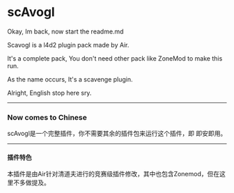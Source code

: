 # scAvogl
Okay, Im back, now start the readme.md

Scavogl is a l4d2 plugin pack made by Air.

It's a complete pack, You don't need other pack like ZoneMod to make this run.

As the name occurs, It's a scavenge plugin.

Alright, English stop here sry.

-----------------

### Now comes to Chinese

scAvogl是一个完整插件，你不需要其余的插件包来运行这个插件，即 即安即用。

----------------

#### 插件特色

本插件是由Air针对清道夫进行的竞赛级插件修改，其中也包含Zonemod，但在这里不多做提及。



